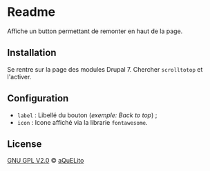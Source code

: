 
# Readme

Affiche un button permettant de remonter en haut de la page.

## Installation

Se rentre sur la page des modules Drupal 7. Chercher `scrolltotop` et l'activer.

## Configuration

* `label` : Libellé du bouton (_exemple: Back to top_) ;
* `icon` : Icone affiché via la librarie `fontawesome`.

## License

[GNU GPL V2.0](./LICENSE) &copy; [aQuELito](https://aquelito.fr/)
